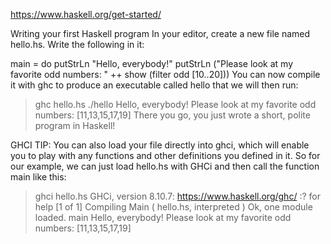 https://www.haskell.org/get-started/

Writing your first Haskell program
In your editor, create a new file named hello.hs. Write the following in it:

main = do
  putStrLn "Hello, everybody!"
  putStrLn ("Please look at my favorite odd numbers: " ++ show (filter odd [10..20]))
You can now compile it with ghc to produce an executable called hello that we will then run:

> ghc hello.hs
> ./hello
Hello, everybody!
Please look at my favorite odd numbers: [11,13,15,17,19]
There you go, you just wrote a short, polite program in Haskell!

GHCI TIP: You can also load your file directly into ghci, which will enable you to play with any functions and other definitions you defined in it. So for our example, we can just load hello.hs with GHCi and then call the function main like this:

> ghci hello.hs
GHCi, version 8.10.7: https://www.haskell.org/ghc/  :? for help
[1 of 1] Compiling Main             ( hello.hs, interpreted )
Ok, one module loaded.
> main
Hello, everybody!
Please look at my favorite odd numbers: [11,13,15,17,19]
